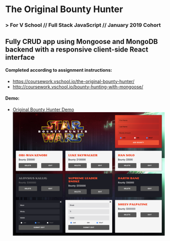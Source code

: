 # The Original Bounty Hunter
### > For V School // Full Stack JavaScript // January 2019 Cohort

## Fully CRUD app using Mongoose and MongoDB backend with a responsive client-side React interface

#### Completed according to assignment instructions: 
- https://coursework.vschool.io/the-original-bounty-hunter/
- http://coursework.vschool.io/bounty-hunting-with-mongoose/

#### Demo:
- <a href="https://original-bounty-hunter.herokuapp.com/">Original Bounty Hunter Demo</a>
<a href="https://original-bounty-hunter.herokuapp.com/"><img src="screenshot3.png"></a>
